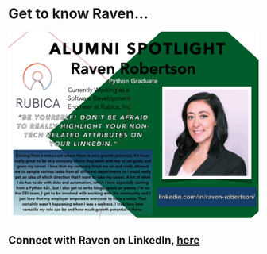 <!-- <div align="center">  -->

# Get to know Raven...


![Raven Robertson](./assets/RavenRobertson.png "Raven Robertson")

## Connect with Raven on LinkedIn, [here](https://www.linkedin.com/in/raven-robertson/)

<!-- </div> -->